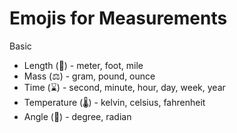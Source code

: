 # Emojis for Measurements

Basic
- Length (📏) - meter, foot, mile
- Mass (⚖️) - gram, pound, ounce
- Time (⌛) - second, minute, hour, day, week, year
- Temperature (🌡️) - kelvin, celsius, fahrenheit
- Angle (📐) - degree, radian

<!-- - Amount (😶‍🌫️) - mole
- Electricity (⚡) - ampere
- Luminousity (✨) - candella

Derived
- Velocity () - 
  - Speed () -
  - Acceleration () -
- Density () -
  - SurfaceDensity () -
- Weight ()
- Force ()
- Torque ()
- Memory (💽)
- Power (🔋) -->